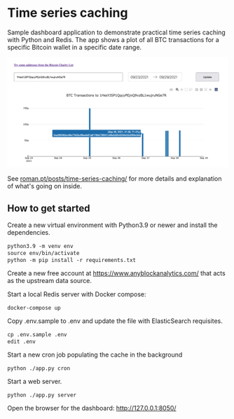 # Time series caching

Sample dashboard application to demonstrate practical time series caching with Python and Redis. The app shows a plot of all BTC transactions for a specific Bitcoin wallet in a specific date range.


![](./screenshot.png)

See [roman.pt/posts/time-series-caching/](https://roman.pt/posts/time-series-caching/) for more details and explanation of what's going on inside.


## How to get started

Create a new virtual environment with Python3.9 or newer and install the dependencies.

```shell
python3.9 -m venv env
source env/bin/activate
python -m pip install -r requirements.txt
```

Create a new free account at https://www.anyblockanalytics.com/ that acts as the upstream data source.

Start a local Redis server with Docker compose:

```shell
docker-compose up
```

Copy .env.sample to .env and update the file with ElasticSearch requisites.

```shell
cp .env.sample .env
edit .env
```

Start a new cron job populating the cache in the background

```shell
python ./app.py cron
```

Start a web server.

```shell
python ./app.py server
```

Open the browser for the dashboard: http://127.0.0.1:8050/
